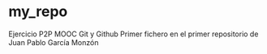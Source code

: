# my_repo
Ejercicio P2P MOOC Git y Github
Primer fichero en el primer repositorio de Juan Pablo García Monzón
